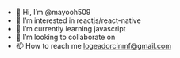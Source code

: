 - 👋 Hi, I’m @mayooh509
- 👀 I’m interested in reactjs/react-native
- 🌱 I’m currently learning javascript
- 💞️ I’m looking to collaborate on
- 📫 How to reach me logeadorcinmf@gmail.com

<!---
mayooh509/mayooh509 is a ✨ special ✨ repository because its `README.md` (this file) appears on your GitHub profile.
You can click the Preview link to take a look at your changes.
--->
